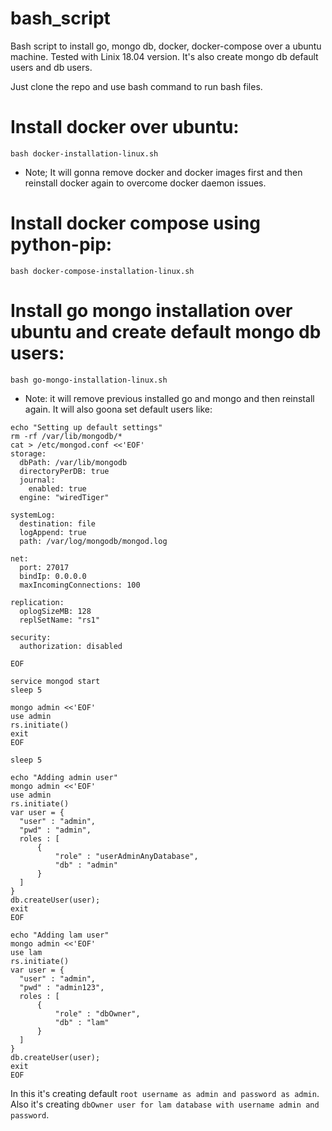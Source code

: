# bash_script

Bash script to install go, mongo db, docker, docker-compose over a ubuntu machine. Tested with Linix 18.04 version. It's also create mongo db default users and db users.

Just clone the repo and use bash command to run bash files.

# Install docker over ubuntu:

`bash docker-installation-linux.sh`

- Note; It will gonna remove docker and docker images first and then reinstall docker again to overcome docker daemon issues.

# Install docker compose using python-pip:

`bash docker-compose-installation-linux.sh`

# Install go mongo installation over ubuntu and create default mongo db users:

`bash go-mongo-installation-linux.sh`

- Note: it will remove previous installed go and mongo and then reinstall again. It will also goona set default users like:

```
echo "Setting up default settings"
rm -rf /var/lib/mongodb/*
cat > /etc/mongod.conf <<'EOF'
storage:
  dbPath: /var/lib/mongodb
  directoryPerDB: true
  journal:
    enabled: true
  engine: "wiredTiger"
 
systemLog:
  destination: file
  logAppend: true
  path: /var/log/mongodb/mongod.log
 
net:
  port: 27017
  bindIp: 0.0.0.0
  maxIncomingConnections: 100
 
replication:
  oplogSizeMB: 128
  replSetName: "rs1"
 
security:
  authorization: disabled
 
EOF
 
service mongod start
sleep 5
 
mongo admin <<'EOF'
use admin
rs.initiate()
exit
EOF
 
sleep 5
 
echo "Adding admin user"
mongo admin <<'EOF'
use admin
rs.initiate()
var user = {
  "user" : "admin",
  "pwd" : "admin",
  roles : [
      {
          "role" : "userAdminAnyDatabase",
          "db" : "admin"
      }
  ]
}
db.createUser(user);
exit
EOF

echo "Adding lam user"
mongo admin <<'EOF'
use lam
rs.initiate()
var user = {
  "user" : "admin",
  "pwd" : "admin123",
  roles : [
      {
          "role" : "dbOwner",
          "db" : "lam"
      }
  ]
}
db.createUser(user);
exit
EOF
```

In this it's creating default `root username as admin and password as admin`. Also it's creating `dbOwner user for lam database with username admin and password`.
